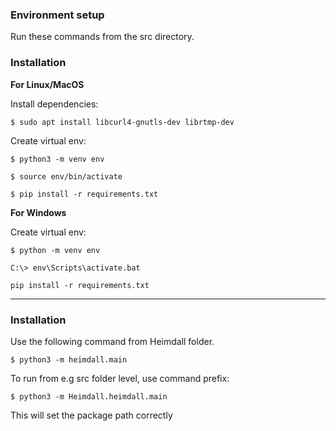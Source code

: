 ### Environment setup

Run these commands from the src directory.

### Installation

**For Linux/MacOS**

Install dependencies:

```shell
$ sudo apt install libcurl4-gnutls-dev librtmp-dev
```

Create virtual env:

```shell
$ python3 -m venv env
```

```shell
$ source env/bin/activate
```

```shell
$ pip install -r requirements.txt
```

**For Windows**

Create virtual env:

```shell
$ python -m venv env
```

```shell
C:\> env\Scripts\activate.bat
```

```shell
pip install -r requirements.txt
```

---

### Installation

Use the following command from Heimdall folder.

```shell
$ python3 -m heimdall.main
```

To run from e.g src folder level, use command prefix:

```shell
$ python3 -m Heimdall.heimdall.main
```

This will set the package path correctly
